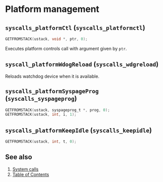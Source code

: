 # Platform management

## `syscalls_platformCtl` (`syscalls_platformctl`)

````C
GETFROMSTACK(ustack, void *, ptr, 0);
````

Executes platform controls call with argument given by `ptr`.

## `syscall_platformWdogReload` (`syscalls_wdgreload`)

Reloads watchdog device when it is available.

## `syscalls_platformSyspageProg` (`syscalls_syspageprog`)

````C
GETFROMSTACK(ustack, syspageprog_t *, prog, 0);
GETFROMSTACK(ustack, int, i, 1);
````

## `syscalls_platformKeepIdle` (`syscalls_keepidle`)

````C
GETFROMSTACK(ustack, int, t, 0);
````

## See also

1. [System calls](index.md)
2. [Table of Contents](../../index.md)
